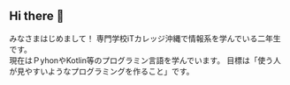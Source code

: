 ## Hi there 👋
みなさまはじめまして！
専門学校iTカレッジ沖縄で情報系を学んでいる二年生です。<br>
現在はＰyhonやKotlin等のプログラミン言語を学んでいます。
目標は「使う人が見やすいようなプログラミングを作ること」です。
<!--
**itc-s24015/itc-S24015** is a ✨ _special_ ✨ repository because its `README.md` (this file) appears on your GitHub profile.

Here are some ideas to get you started:

- 🔭 I’m currently working on ...
- 🌱 I’m currently learning ...
- 👯 I’m looking to collaborate on ...
- 🤔 I’m looking for help with ...
- 💬 Ask me about ...
- 📫 How to reach me: ...
- 😄 Pronouns: ...
- ⚡ Fun fact: ...
-->
